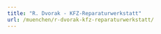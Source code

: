 ```yaml
---
title: "R. Dvorak - KFZ-Reparaturwerkstatt"
url: /muenchen/r-dvorak-kfz-reparaturwerkstatt/
---
```

